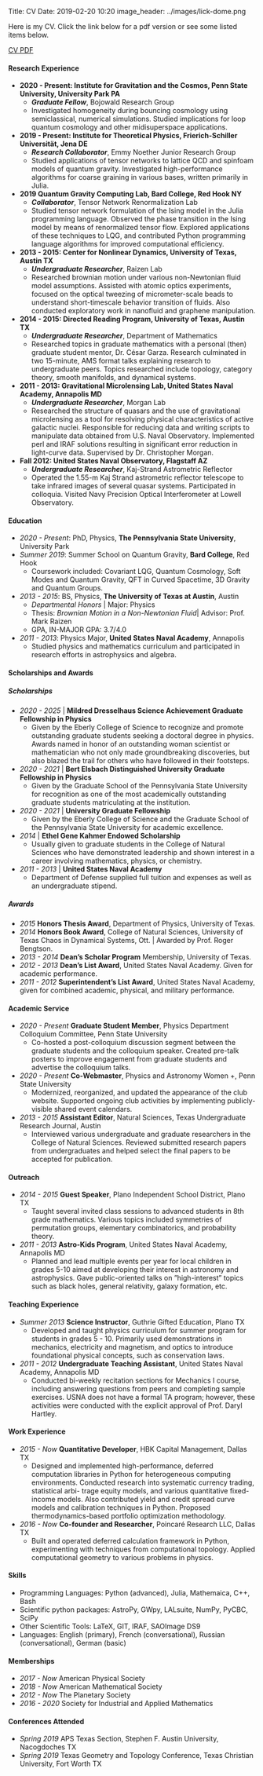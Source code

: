 Title: CV
Date: 2019-02-20 10:20
image_header: ../images/lick-dome.png

Here is my CV. Click the link below for a pdf version or see some listed items below.

[CV PDF]({static}/pdfs/cv.pdf)


#### Research Experience
- **2020 - Present: Institute for Gravitation and the Cosmos, Penn State University, University Park PA**
    - **_Graduate Fellow_**, Bojowald Research Group
    - Investigated homogeneity during bouncing cosmology using semiclassical, numerical simulations. Studied implications for loop quantum cosmology and other midisuperspace applications.
- **2019 - Present: Institute for Theoretical Physics, Frierich-Schiller Universität, Jena DE**
    - **_Research Collaborator_**, Emmy Noether Junior Research Group
    - Studied applications of tensor networks to lattice QCD and spinfoam models of quantum gravity. Investigated high-performance algorithms for coarse graining in various bases, written primarily in Julia.
- **2019 Quantum Gravity Computing Lab, Bard College, Red Hook NY**
    - **_Collaborator_**, Tensor Network Renormalization Lab
    - Studied tensor network formulation of the Ising model in the Julia programming language. Observed the phase transition in the Ising model by means of renormalized tensor flow. Explored applications of these techniques to LQG, and contributed Python programming language algorithms for improved computational efficiency.
- **2013 - 2015: Center for Nonlinear Dynamics, University of Texas, Austin TX**
    - **_Undergraduate Researcher_**, Raizen Lab
    - Researched brownian motion under various non-Newtonian fluid model assumptions. Assisted with atomic optics experiments, focused on the optical tweezing of micrometer-scale beads to understand short-timescale behavior transition of fluids. Also conducted exploratory work in nanofluid and graphene manipulation.
- **2014 - 2015: Directed Reading Program, University of Texas, Austin TX**
    - **_Undergraduate Researcher_**, Department of Mathematics
    - Researched topics in graduate mathematics with a personal (then) graduate student mentor, Dr. César Garza. Research culminated in two 15-minute, AMS format talks explaining research to undergraduate peers. Topics researched include topology, category theory, smooth manifolds, and dynamical systems.
- **2011 - 2013: Gravitational Microlensing Lab, United States Naval Academy, Annapolis MD**
    - **_Undergraduate Researcher_**, Morgan Lab
    - Researched the structure of quasars and the use of gravitational microlensing as a tool for resolving physical characteristics of active galactic nuclei. Responsible for reducing data and writing scripts to manipulate data obtained from U.S. Naval Observatory. Implemented perl and IRAF solutions resulting in significant error reduction in light-curve data. Supervised by Dr. Christopher Morgan.
- **Fall 2012: United States Naval Observatory, Flagstaff AZ**
    - **_Undergraduate Researcher_**, Kaj-Strand Astrometric Reflector
    - Operated the 1.55-m Kaj Strand astrometric reflector telescope to take infrared images of several quasar systems. Participated in colloquia. Visited Navy Precision Optical Interferometer at Lowell Observatory.


#### Education
- _2020 - Present_: PhD, Physics, **The Pennsylvania State University**, University Park
- _Summer 2019_: Summer School on Quantum Gravity, **Bard College**, Red Hook
    - Coursework included: Covariant LQG, Quantum Cosmology, Soft Modes and Quantum Gravity, QFT in Curved Spacetime, 3D Gravity and Quantum Groups.
- _2013 - 2015_: BS, Physics, **The University of Texas at Austin**, Austin
    - _Departmental Honors_ | Major: Physics
    - Thesis: _Brownian Motion in a Non-Newtonian Fluid_| Advisor: Prof. Mark Raizen
    - GPA, IN-MAJOR GPA: 3.7/4.0
- _2011 - 2013_: Physics Major, **United States Naval Academy**, Annapolis
    - Studied physics and mathematics curriculum and participated in research efforts in astrophysics and algebra.


#### Scholarships and Awards
##### Scholarships
- _2020 - 2025_ | **Mildred Dresselhaus Science Achievement Graduate Fellowship in Physics**
    - Given by the Eberly College of Science to recognize and promote outstanding graduate students seeking a doctoral degree in physics. Awards named in honor of an outstanding woman scientist or mathematician who not only made groundbreaking discoveries, but also blazed the trail for others who have followed in their footsteps.
- _2020 - 2021_ | **Bert Elsbach Distinguished University Graduate Fellowship in Physics**
    - Given by the Graduate School of the Pennsylvania State University for recognition as one of the most academically outstanding graduate students matriculating at the institution.
- _2020 - 2021_ | **University Graduate Fellowship**
    - Given by the Eberly College of Science and the Graduate School of the Pennsylvania State University for academic excellence.
- _2014_ | **Ethel Gene Kahmer Endowed Scholarship**
    - Usually given to graduate students in the College of Natural Sciences who have demonstrated leadership and shown interest in a career involving mathematics, physics, or chemistry.
- _2011 - 2013_ | **United States Naval Academy**
    - Department of Defense supplied full tuition and expenses as well as an undergraduate stipend.
##### Awards
- _2015_ **Honors Thesis Award**, Department of Physics, University of Texas.
- _2014_ **Honors Book Award**, College of Natural Sciences, University of Texas Chaos in Dynamical Systems, Ott. | Awarded by Prof. Roger Bengtson.
- _2013 - 2014_ **Dean’s Scholar Program** Membership, University of Texas.
- _2012 - 2013_ **Dean’s List Award**, United States Naval Academy. Given for academic performance.
- _2011 - 2012_ **Superintendent’s List Award**, United States Naval Academy, given for combined academic, physical, and military performance.


#### Academic Service
- _2020 - Present_ **Graduate Student Member**, Physics Department Colloquium Committee, Penn State University
    - Co-hosted a post-colloquium discussion segment between the graduate students and the colloquium speaker. Created pre-talk posters to improve engagement from graduate students and advertise the colloquium talks.
- _2020 - Present_ **Co-Webmaster**, Physics and Astronomy Women +, Penn State University
    - Modernized, reorganized, and updated the appearance of the club website. Supported ongoing club activities by implementing publicly-visible shared event calendars.  
- _2013 - 2015_ **Assistant Editor**, Natural Sciences, Texas Undergraduate Research Journal, Austin
    - Interviewed various undergraduate and graduate researchers in the College of Natural Sciences. Reviewed submitted research papers from undergraduates and helped select the final papers to be accepted for publication.


#### Outreach
- _2014 - 2015_ **Guest Speaker**, Plano Independent School District, Plano TX
    - Taught several invited class sessions to advanced students in 8th grade mathematics. Various topics included symmetries of permutation groups, elementary combinatorics, and probability theory.
- _2011 - 2013_ **Astro-Kids Program**, United States Naval Academy, Annapolis MD
    - Planned and lead multiple events per year for local children in grades 5-10 aimed at developing their interest in astronomy and astrophysics. Gave public-oriented talks on ”high-interest” topics such as black holes, general relativity, galaxy formation, etc.


#### Teaching Experience
- _Summer 2013_ **Science Instructor**, Guthrie Gifted Education, Plano TX
    - Developed and taught physics curriculum for summer program for students in grades 5 - 10. Primarily used demonstrations in mechanics, electricity and magnetism, and optics to introduce foundational physical concepts, such as conservation laws.
- _2011 - 2012_ **Undergraduate Teaching Assistant**, United States Naval Academy, Annapolis MD
    - Conducted bi-weekly recitation sections for Mechanics I course, including answering questions from peers and completing sample exercises. USNA does not have a formal TA program; however, these activities were conducted with the explicit approval of Prof. Daryl Hartley.


#### Work Experience
- _2015 - Now_ **Quantitative Developer**, HBK Capital Management, Dallas TX
    - Designed and implemented high-performance, deferred computation libraries in Python for heterogeneous computing environments. Conducted research into systematic currency trading, statistical arbi- trage equity models, and various quantitative fixed-income models. Also contributed yield and credit spread curve models and calibration techniques in Python. Proposed thermodynamics-based portfolio optimization methodology.
- _2016 - Now_ **Co-founder and Researcher**, Poincaré Research LLC, Dallas TX
    - Built and operated deferred calculation framework in Python, experimenting with techniques from computational topology. Applied computational geometry to various problems in physics.


#### Skills
- Programming Languages: Python (advanced), Julia, Mathemaica, C++, Bash
- Scientific python packages: AstroPy, GWpy, LALsuite, NumPy, PyCBC, SciPy 
- Other Scientific Tools: LaTeX, GIT, IRAF, SAOImage DS9  
- Languages: English (primary), French (conversational), Russian (conversational), German (basic)


#### Memberships
- _2017 - Now_ American Physical Society 
- _2018 - Now_ American Mathematical Society 
- _2012 - Now_ The Planetary Society
- _2016 - 2020_ Society for Industrial and Applied Mathematics 


#### Conferences Attended
- _Spring 2019_ APS Texas Section, Stephen F. Austin University, Nacogdoches TX
- _Spring 2019_ Texas Geometry and Topology Conference, Texas Christian University, Fort Worth TX


<br>
